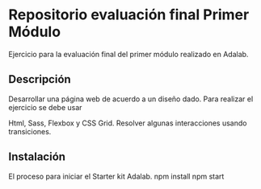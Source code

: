 # Repositorio evaluación final Primer Módulo

Ejercicio para la evaluación final del primer módulo realizado en Adalab.

## Descripción

Desarrollar una página web de acuerdo a un diseño dado.
Para realizar el ejercicio se debe usar

Html, Sass, Flexbox y CSS Grid.
Resolver algunas interacciones usando transiciones.

## Instalación

El proceso para iniciar el Starter kit Adalab.
npm install
npm start
